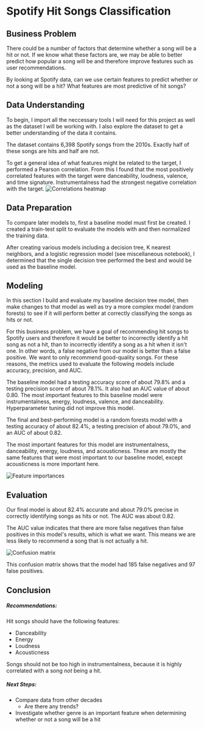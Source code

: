 # Spotify Hit Songs Classification
## Business Problem
There could be a number of factors that determine whether a song will be a hit or not. If we know what these factors are, we may be able to better predict how popular a song will be and therefore improve features such as user recommendations.

By looking at Spotify data, can we use certain features to predict whether or not a song will be a hit? What features are most predictive of hit songs?

## Data Understanding
To begin, I import all the neccessary tools I will need for this project as well as the dataset I will be working with. I also explore the dataset to get a better understanding of the data it contains.

The dataset contains 6,398 Spotify songs from the 2010s. Exactly half of these songs are hits and half are not.

To get a general idea of what features might be related to the target, I performed a Pearson correlation. From this I found that the most positively correlated features with the target were danceability, loudness, valence, and time signature. Instrumentalness had the strongest negative correlation with the target.
<img src="images/heatmap" alt="Correlations heatmap">
    
## Data Preparation
To compare later models to, first a baseline model must first be created.
I created a train-test split to evaluate the models with and then normalized the training data.

After creating various models including a decision tree, K nearest neighbors, and a logistic regression model (see miscellaneous notebook), I determined that the single decision tree performed the best and would be used as the baseline model.

## Modeling
In this section I build and evaluate my baseline decision tree model, then make changes to that model as well as try a more complex model (random forests) to see if it will perform better at correctly classifying the songs as hits or not.

For this business problem, we have a goal of recommending hit songs to Spotify users and therefore it would be better to incorrectly identify a hit song as not a hit, than to incorrectly identify a song as a hit when it isn't one. In other words, a false negative from our model is better than a false positive. We want to only recommend good-quality songs. For these reasons, the metrics used to evaluate the following models include accuracy, precision, and AUC.

The baseline model had a testing accuracy score of about 79.8% and a testing precision score of about 78.1%. It also had an AUC value of about 0.80.
The most important features to this baseline model were instrumentalness, energy, loudness, valence, and danceability.
Hyperparameter tuning did not improve this model.

The final and best-performing model is a random forests model with a testing accuracy of about 82.4%, a testing precision of about 79.0%, and an AUC of about 0.82.

The most important features for this model are instrumentalness, danceability, energy, loudness, and acousticness. These are mostly the same features that were most important to our baseline model, except acousticness is more important here.

<img src="images/importances" alt="Feature importances">

    

## Evaluation
Our final model is about 82.4% accurate and about 79.0% precise in correctly identifying songs as hits or not. The AUC was about 0.82.

The AUC value indicates that there are more false negatives than false positives in this model's results, which is what we want. This means we are less likely to recommend a song that is not actually a hit.

<img src="images/cm" alt="Confusion matrix">


This confusion matrix shows that the model had 185 false negatives and 97 false positives.


## Conclusion
##### Recommendations:
Hit songs should have the following features:
- Danceability
- Energy
- Loudness
- Acousticness 

Songs should not be too high in instrumentalness, because it is highly correlated with a song <em>not</em> being a hit.

##### Next Steps:
- Compare data from other decades
    - Are there any trends?
- Investigate whether genre is an important feature when determining whether or not a song will be a hit
